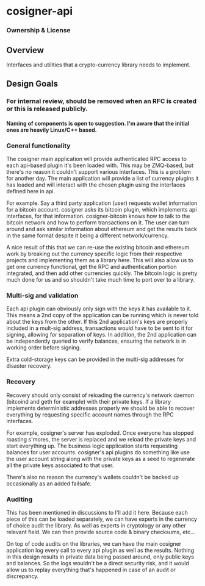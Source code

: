 # cosigner-api

### Ownership & License

## Overview

Interfaces and utilities that a crypto-currency library needs to implement.

## Design Goals

### For internal review, should be removed when an RFC is created or this is released publicly. 

#### Naming of components is open to suggestion. I'm aware that the initial ones are heavily Linux/C++ based. 

### General functionality
The cosigner main application will provide authenticated RPC access to each api-based plugin it's been loaded with. This may be ZMQ-based, but there's no reason it couldn't support various interfaces. This is a problem for another day. The main application will provide a list of currency plugins it has loaded and will interact with the chosen plugin using the interfaces defined here in api.

For example. Say a third party application (user) requests wallet information for a bitcoin account. cosigner asks its bitcoin plugin, which implements api interfaces, for that information. cosigner-bitcoin knows how to talk to the bitcoin network and how to perform transactions on it. The user can turn around and ask similar information about ethereum and get the results back in the same format despite it being a different network/currency.

A nice result of this that we can re-use the existing bitcoin and ethereum work by breaking out the currency specific logic from their respective projects and implementing them as a library here. This will also allow us to get one currency functional, get the RPC and authentication portion integrated, and then add other currencies quickly. The bitcoin logic is pretty much done for us and so shouldn't take much time to port over to a library.

### Multi-sig and validation
Each api plugin can obviously only sign with the keys it has available to it. This means a 2nd copy of the application can be running which is never told about the keys from the other. If this 2nd application's keys are properly included in a mult-sig address, transactions would have to be sent to it for signing, allowing for separation of keys. In addition, the 2nd application can be independently queried to verify balances, ensuring the network is in working order before signing.

Extra cold-storage keys can be provided in the multi-sig addresses for disaster recovery.

### Recovery
Recovery should only consist of reloading the currency's network daemon (bitcoind and geth for example) with their private keys.  If a library implements deterministic addresses properly we should be able to recover everything by requesting specific account names through the RPC interfaces. 

For example, cosigner's server has exploded. Once everyone has stopped roasting s'mores, the server is replaced and we reload the private keys and start everything up. The business logic application starts requesting balances for user accounts. cosigner's api plugins do something like use the user account string along with the private keys as a seed to regenerate all the private keys associated to that user. 

There's also no reason the currency's wallets couldn't be backed up occasionally as an added failsafe.   

### Auditing
This has been mentioned in discussions to I'll add it here. Because each piece of this can be loaded separately, we can have experts in the currency of choice audit the library. As well as experts in cryptology or any other relevant field. We can then provide source code & binary checksums, etc... 

On top of code audits on the libraries, we can have the main cosigner application log every call to every api plugin as well as the results. Nothing in this design results in private data being passed around, only public keys and balances. So the logs wouldn't be a direct security risk, and it would allow us to replay everything that's happened in case of an audit or discrepancy.